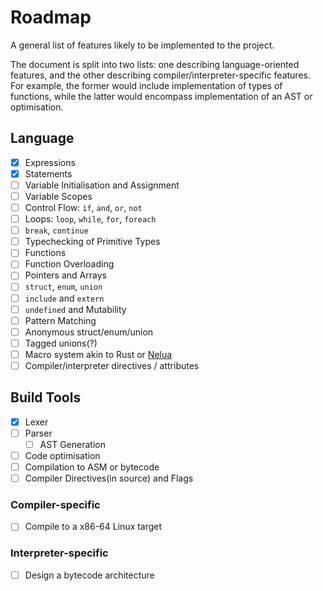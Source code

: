 # Roadmap

A general list of features likely to be implemented to the project.

The document is split into two lists: one describing language-oriented features,
and the other describing compiler/interpreter-specific features. For example,
the former would include implementation of types of functions, while the latter
would encompass implementation of an AST or optimisation.

## Language

- [x] Expressions
- [x] Statements
- [ ] Variable Initialisation and Assignment
- [ ] Variable Scopes
- [ ] Control Flow: `if`, `and`, `or`, `not`
- [ ] Loops: `loop`, `while`, `for`, `foreach`
- [ ] `break`, `continue`
- [ ] Typechecking of Primitive Types
- [ ] Functions
- [ ] Function Overloading
- [ ] Pointers and Arrays
- [ ] `struct`, `enum`, `union`
- [ ] `include` and `extern`
- [ ] `undefined` and Mutability
- [ ] Pattern Matching
- [ ] Anonymous struct/enum/union
- [ ] Tagged unions(?)
- [ ] Macro system akin to Rust or [Nelua](https://github.com/edubart/nelua-lang)
- [ ] Compiler/interpreter directives / attributes

## Build Tools

- [x] Lexer
- [ ] Parser
  - [ ] AST Generation
- [ ] Code optimisation
- [ ] Compilation to ASM or bytecode
- [ ] Compiler Directives(in source) and Flags

### Compiler-specific

- [ ] Compile to a x86-64 Linux target

### Interpreter-specific

- [ ] Design a bytecode architecture
